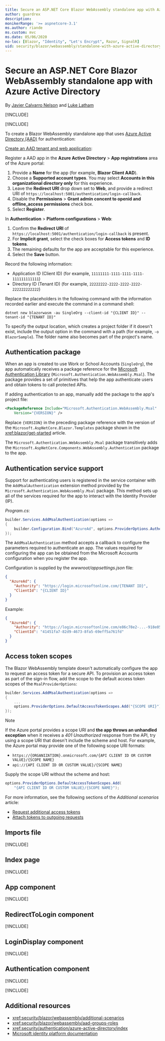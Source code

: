 ```yaml
---
title: Secure an ASP.NET Core Blazor WebAssembly standalone app with Azure Active Directory
author: guardrex
description: 
monikerRange: '>= aspnetcore-3.1'
ms.author: riande
ms.custom: mvc
ms.date: 05/06/2020
no-loc: [Blazor, "Identity", "Let's Encrypt", Razor, SignalR]
uid: security/blazor/webassembly/standalone-with-azure-active-directory
---
```

# Secure an ASP.NET Core Blazor WebAssembly standalone app with Azure Active Directory

By [Javier Calvarro Nelson](https://github.com/javiercn) and [Luke Latham](https://github.com/guardrex)

[!INCLUDE[](~/includes/blazorwasm-preview-notice.md)]

[!INCLUDE[](~/includes/blazorwasm-3.2-template-article-notice.md)]

To create a Blazor WebAssembly standalone app that uses [Azure Active Directory (AAD)](https://azure.microsoft.com/services/active-directory/) for authentication:

[Create an AAD tenant and web application](/azure/active-directory/develop/v2-overview):

Register a AAD app in the **Azure Active Directory** > **App registrations** area of the Azure portal:

1. Provide a **Name** for the app (for example, **Blazor Client AAD**).
1. Choose a **Supported account types**. You may select **Accounts in this organizational directory only** for this experience.
1. Leave the **Redirect URI** drop down set to **Web**, and provide a redirect URI of `https://localhost:5001/authentication/login-callback`.
1. Disable the **Permissions** > **Grant admin concent to openid and offline_access permissions** check box.
1. Select **Register**.

In **Authentication** > **Platform configurations** > **Web**:

1. Confirm the **Redirect URI** of `https://localhost:5001/authentication/login-callback` is present.
1. For **Implicit grant**, select the check boxes for **Access tokens** and **ID tokens**.
1. The remaining defaults for the app are acceptable for this experience.
1. Select the **Save** button.

Record the following information:

* Application ID (Client ID) (for example, `11111111-1111-1111-1111-111111111111`)
* Directory ID (Tenant ID) (for example, `22222222-2222-2222-2222-222222222222`)

Replace the placeholders in the following command with the information recorded earlier and execute the command in a command shell:

```dotnetcli
dotnet new blazorwasm -au SingleOrg --client-id "{CLIENT ID}" --tenant-id "{TENANT ID}"
```

To specify the output location, which creates a project folder if it doesn't exist, include the output option in the command with a path (for example, `-o BlazorSample`). The folder name also becomes part of the project's name.

## Authentication package

When an app is created to use Work or School Accounts (`SingleOrg`), the app automatically receives a package reference for the [Microsoft Authentication Library](/azure/active-directory/develop/msal-overview) (`Microsoft.Authentication.WebAssembly.Msal`). The package provides a set of primitives that help the app authenticate users and obtain tokens to call protected APIs.

If adding authentication to an app, manually add the package to the app's project file:

```xml
<PackageReference Include="Microsoft.Authentication.WebAssembly.Msal" 
    Version="{VERSION}" />
```

Replace `{VERSION}` in the preceding package reference with the version of the `Microsoft.AspNetCore.Blazor.Templates` package shown in the <xref:blazor/get-started> article.

The `Microsoft.Authentication.WebAssembly.Msal` package transitively adds the `Microsoft.AspNetCore.Components.WebAssembly.Authentication` package to the app.

## Authentication service support

Support for authenticating users is registered in the service container with the `AddMsalAuthentication` extension method provided by the `Microsoft.Authentication.WebAssembly.Msal` package. This method sets up all of the services required for the app to interact with the Identity Provider (IP).

*Program.cs*:

```csharp
builder.Services.AddMsalAuthentication(options =>
{
    builder.Configuration.Bind("AzureAd", options.ProviderOptions.Authentication);
});
```

The `AddMsalAuthentication` method accepts a callback to configure the parameters required to authenticate an app. The values required for configuring the app can be obtained from the Microsoft Accounts configuration when you register the app.

Configuration is supplied by the *wwwroot/appsettings.json* file:

```json
{
  "AzureAd": {
    "Authority": "https://login.microsoftonline.com/{TENANT ID}",
    "ClientId": "{CLIENT ID}"
  }
}
```

Example:

```json
{
  "AzureAd": {
    "Authority": "https://login.microsoftonline.com/e86c78e2-...-918e0565a45e",
    "ClientId": "41451fa7-82d9-4673-8fa5-69eff5a761fd"
  }
}
```

## Access token scopes

The Blazor WebAssembly template doesn't automatically configure the app to request an access token for a secure API. To provision an access token as part of the sign-in flow, add the scope to the default access token scopes of the `MsalProviderOptions`:

```csharp
builder.Services.AddMsalAuthentication(options =>
{
    ...
    options.ProviderOptions.DefaultAccessTokenScopes.Add("{SCOPE URI}");
});
```

> [!NOTE]
> If the Azure portal provides a scope URI and **the app throws an unhandled exception** when it receives a *401 Unauthorized* response from the API, try using a scope URI that doesn't include the scheme and host. For example, the Azure portal may provide one of the following scope URI formats:
>
> * `https://{ORGANIZATION}.onmicrosoft.com/{API CLIENT ID OR CUSTOM VALUE}/{SCOPE NAME}`
> * `api://{API CLIENT ID OR CUSTOM VALUE}/{SCOPE NAME}`
>
> Supply the scope URI without the scheme and host:
>
> ```csharp
> options.ProviderOptions.DefaultAccessTokenScopes.Add(
>     "{API CLIENT ID OR CUSTOM VALUE}/{SCOPE NAME}");
> ```

For more information, see the following sections of the *Additional scenarios* article:

* [Request additional access tokens](xref:security/blazor/webassembly/additional-scenarios#request-additional-access-tokens)
* [Attach tokens to outgoing requests](xref:security/blazor/webassembly/additional-scenarios#attach-tokens-to-outgoing-requests)

## Imports file

[!INCLUDE[](~/includes/blazor-security/imports-file-standalone.md)]

## Index page

[!INCLUDE[](~/includes/blazor-security/index-page-msal.md)]

## App component

[!INCLUDE[](~/includes/blazor-security/app-component.md)]

## RedirectToLogin component

[!INCLUDE[](~/includes/blazor-security/redirecttologin-component.md)]

## LoginDisplay component

[!INCLUDE[](~/includes/blazor-security/logindisplay-component.md)]

## Authentication component

[!INCLUDE[](~/includes/blazor-security/authentication-component.md)]

[!INCLUDE[](~/includes/blazor-security/troubleshoot.md)]

## Additional resources

* <xref:security/blazor/webassembly/additional-scenarios>
* <xref:security/blazor/webassembly/aad-groups-roles>
* <xref:security/authentication/azure-active-directory/index>
* [Microsoft identity platform documentation](/azure/active-directory/develop/)
